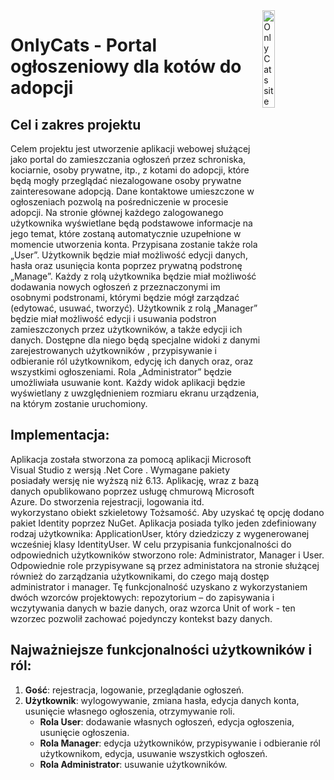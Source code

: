 <img align="right" src="https://raw.githubusercontent.com/grabj/cat-adoption-ad-website/7dc5e8e85914990dce209730934f9d1ed48a21f2/OnlyCatsWebapp/wwwroot/lib/OC_logo.png" width="20%" alt="OnlyCats site logo" />

# OnlyCats - Portal ogłoszeniowy dla kotów do adopcji

## Cel i zakres projektu
Celem projektu jest utworzenie aplikacji webowej służącej jako portal do zamieszczania ogłoszeń przez schroniska, kociarnie, osoby prywatne, itp., z kotami do adopcji, które będą mogły przeglądać niezalogowane osoby prywatne zainteresowane adopcją. Dane kontaktowe umieszczone w ogłoszeniach pozwolą na pośredniczenie w procesie adopcji.
Na stronie głównej każdego zalogowanego użytkownika wyświetlane będą podstawowe informacje na jego temat, które zostaną automatycznie uzupełnione w momencie utworzenia konta. Przypisana zostanie także rola „User”. Użytkownik będzie miał możliwość edycji danych, hasła oraz usunięcia konta poprzez prywatną podstronę „Manage”. 
Każdy z rolą użytkownika będzie miał możliwość dodawania nowych ogłoszeń z przeznaczonymi im osobnymi podstronami, którymi będzie mógł zarządzać (edytować, usuwać, tworzyć). 
Użytkownik z rolą „Manager” będzie miał możliwość edycji i usuwania podstron zamieszczonych przez użytkowników, a także edycji ich danych. Dostępne dla niego będą specjalne widoki z danymi zarejestrowanych użytkowników , przypisywanie i odbieranie ról użytkownikom, edycję ich danych oraz, oraz wszystkimi ogłoszeniami. Rola „Administrator” będzie umożliwiała usuwanie kont.
Każdy widok aplikacji będzie wyświetlany z uwzględnieniem rozmiaru ekranu urządzenia, na którym zostanie uruchomiony.

## Implementacja:
Aplikacja została stworzona za pomocą aplikacji Microsoft Visual Studio z wersją .Net Core . Wymagane pakiety posiadały wersję nie wyższą niż 6.13.
Aplikację, wraz z bazą danych opublikowano poprzez usługę chmurową Microsoft Azure.
Do stworzenia rejestracji, logowania itd. wykorzystano obiekt szkieletowy Tożsamość. Aby uzyskać tę opcję dodano pakiet Identity poprzez NuGet.
Aplikacja posiada tylko jeden zdefiniowany rodzaj użytkownika: ApplicationUser, który dziedziczy z wygenerowanej wcześniej klasy IdentityUser.
W celu przypisania funkcjonalności do odpowiednich użytkowników stworzono role: Administrator, Manager i User. Odpowiednie role przypisywane są przez administatora na stronie służącej również do zarządzania użytkownikami, do czego mają dostęp administrator i manager. Tę funkcjonalność uzyskano z wykorzystaniem dwóch wzorców projektowych: repozytorium – do zapisywania i wczytywania danych w bazie danych, oraz wzorca Unit of work - ten wzorzec pozwolił zachować pojedynczy kontekst bazy danych.
## Najważniejsze funkcjonalności użytkowników i ról:
1. **Gość**: rejestracja, logowanie, przeglądanie ogłoszeń.
2. **Użytkownik**: wylogowywanie, zmiana hasła, edycja danych konta, usunięcie własnego ogłoszenia, otrzymywanie roli.
   - **Rola User**: dodawanie własnych ogłoszeń, edycja ogłoszenia, usunięcie ogłoszenia.
   - **Rola Manager**: edycja użytkowników, przypisywanie i odbieranie ról użytkownikom, edycja, usuwanie wszystkich ogłoszeń.
   - **Rola Administrator**: usuwanie użytkowników.
